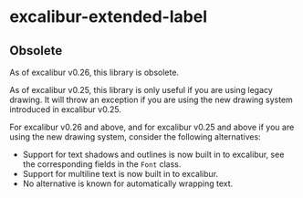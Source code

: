 # excalibur-extended-label

## Obsolete

As of excalibur v0.26, this library is obsolete.

As of excalibur v0.25, this library is only useful if you are using legacy
drawing. It will throw an exception if you are using the new drawing system
introduced in excalibur v0.25.

For excalibur v0.26 and above, and for excalibur v0.25 and above if you are
using the new drawing system, consider the following alternatives:

-   Support for text shadows and outlines is now built in to excalibur, see the
    corresponding fields in the `Font` class.
-   Support for multiline text is now built in to excalibur.
-   No alternative is known for automatically wrapping text.
